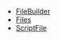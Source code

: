 * [FileBuilder](/API/File/FileBuilder/README.md)
* [Files](/API/File/Files/README.md)
* [ScriptFile](/API/File/ScriptFile/README.md)